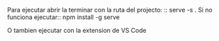 Para ejecutar abrir la terminar con la ruta del projecto:
:: serve -s .
Si no funciona ejecutar:: npm install -g serve

O tambien ejecutar con la extension de VS Code